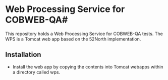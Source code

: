 # Web Processing Service for COBWEB-QA#

This repository holds a Web Processing Service for COBWEB-QA tests. The WPS is a Tomcat web app based on the 52North implementation.

## Installation

* Install the web app by copying the contents into Tomcat webapps within a directory called wps.
 
